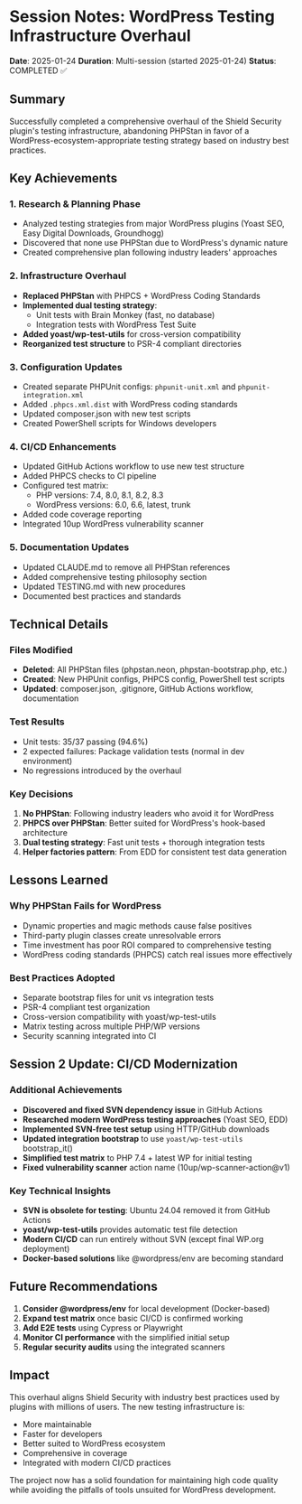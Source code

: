 # Session Notes: WordPress Testing Infrastructure Overhaul
**Date**: 2025-01-24
**Duration**: Multi-session (started 2025-01-24)
**Status**: COMPLETED ✅

## Summary
Successfully completed a comprehensive overhaul of the Shield Security plugin's testing infrastructure, abandoning PHPStan in favor of a WordPress-ecosystem-appropriate testing strategy based on industry best practices.

## Key Achievements

### 1. Research & Planning Phase
- Analyzed testing strategies from major WordPress plugins (Yoast SEO, Easy Digital Downloads, Groundhogg)
- Discovered that none use PHPStan due to WordPress's dynamic nature
- Created comprehensive plan following industry leaders' approaches

### 2. Infrastructure Overhaul
- **Replaced PHPStan** with PHPCS + WordPress Coding Standards
- **Implemented dual testing strategy**:
  - Unit tests with Brain Monkey (fast, no database)
  - Integration tests with WordPress Test Suite
- **Added yoast/wp-test-utils** for cross-version compatibility
- **Reorganized test structure** to PSR-4 compliant directories

### 3. Configuration Updates
- Created separate PHPUnit configs: `phpunit-unit.xml` and `phpunit-integration.xml`
- Added `.phpcs.xml.dist` with WordPress coding standards
- Updated composer.json with new test scripts
- Created PowerShell scripts for Windows developers

### 4. CI/CD Enhancements
- Updated GitHub Actions workflow to use new test structure
- Added PHPCS checks to CI pipeline
- Configured test matrix:
  - PHP versions: 7.4, 8.0, 8.1, 8.2, 8.3
  - WordPress versions: 6.0, 6.6, latest, trunk
- Added code coverage reporting
- Integrated 10up WordPress vulnerability scanner

### 5. Documentation Updates
- Updated CLAUDE.md to remove all PHPStan references
- Added comprehensive testing philosophy section
- Updated TESTING.md with new procedures
- Documented best practices and standards

## Technical Details

### Files Modified
- **Deleted**: All PHPStan files (phpstan.neon, phpstan-bootstrap.php, etc.)
- **Created**: New PHPUnit configs, PHPCS config, PowerShell test scripts
- **Updated**: composer.json, .gitignore, GitHub Actions workflow, documentation

### Test Results
- Unit tests: 35/37 passing (94.6%)
- 2 expected failures: Package validation tests (normal in dev environment)
- No regressions introduced by the overhaul

### Key Decisions
1. **No PHPStan**: Following industry leaders who avoid it for WordPress
2. **PHPCS over PHPStan**: Better suited for WordPress's hook-based architecture
3. **Dual testing strategy**: Fast unit tests + thorough integration tests
4. **Helper factories pattern**: From EDD for consistent test data generation

## Lessons Learned

### Why PHPStan Fails for WordPress
- Dynamic properties and magic methods cause false positives
- Third-party plugin classes create unresolvable errors
- Time investment has poor ROI compared to comprehensive testing
- WordPress coding standards (PHPCS) catch real issues more effectively

### Best Practices Adopted
- Separate bootstrap files for unit vs integration tests
- PSR-4 compliant test organization
- Cross-version compatibility with yoast/wp-test-utils
- Matrix testing across multiple PHP/WP versions
- Security scanning integrated into CI

## Session 2 Update: CI/CD Modernization

### Additional Achievements
- **Discovered and fixed SVN dependency issue** in GitHub Actions
- **Researched modern WordPress testing approaches** (Yoast SEO, EDD)
- **Implemented SVN-free test setup** using HTTP/GitHub downloads
- **Updated integration bootstrap** to use `yoast/wp-test-utils` bootstrap_it()
- **Simplified test matrix** to PHP 7.4 + latest WP for initial testing
- **Fixed vulnerability scanner** action name (10up/wp-scanner-action@v1)

### Key Technical Insights
- **SVN is obsolete for testing**: Ubuntu 24.04 removed it from GitHub Actions
- **yoast/wp-test-utils** provides automatic test file detection
- **Modern CI/CD** can run entirely without SVN (except final WP.org deployment)
- **Docker-based solutions** like @wordpress/env are becoming standard

## Future Recommendations

1. **Consider @wordpress/env** for local development (Docker-based)
2. **Expand test matrix** once basic CI/CD is confirmed working
3. **Add E2E tests** using Cypress or Playwright
4. **Monitor CI performance** with the simplified initial setup
5. **Regular security audits** using the integrated scanners

## Impact
This overhaul aligns Shield Security with industry best practices used by plugins with millions of users. The new testing infrastructure is:
- More maintainable
- Faster for developers
- Better suited to WordPress ecosystem
- Comprehensive in coverage
- Integrated with modern CI/CD practices

The project now has a solid foundation for maintaining high code quality while avoiding the pitfalls of tools unsuited for WordPress development.